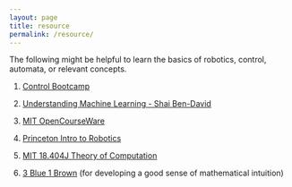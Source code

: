 ```yaml
---
layout: page
title: resource
permalink: /resource/
---
```


The following might be helpful to learn the basics of robotics, control, automata, or relevant concepts.

1. [Control Bootcamp](https://www.youtube.com/playlist?list=PLMrJAkhIeNNR20Mz-VpzgfQs5zrYi085m)

2. [Understanding Machine Learning - Shai Ben-David](https://www.youtube.com/@understandingmachinelearni6331)

3. [MIT OpenCourseWare](https://www.youtube.com/@mitocw)

4. [Princeton Intro to Robotics](https://irom-lab.princeton.edu/intro-to-robotics/)

5. [MIT 18.404J Theory of Computation](https://www.youtube.com/watch?v=9syvZr-9xwk&list=PLUl4u3cNGP60_JNv2MmK3wkOt9syvfQWY)

6. [3 Blue 1 Brown](https://www.youtube.com/@3blue1brown) (for developing a good sense of mathematical intuition)






